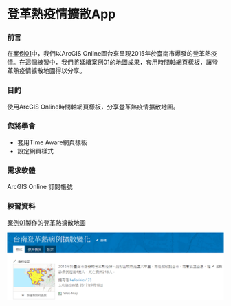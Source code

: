 # 登革熱疫情擴散App

### 前言

在[案例01](/ex01/)中，我們以ArcGIS Online圖台來呈現2015年於臺南市爆發的登革熱疫情。在這個練習中，我們將延續[案例01](/ex01/)的地圖成果，套用時間軸網頁樣板，讓登革熱疫情擴散地圖得以分享。

### 目的

使用ArcGIS Online時間軸網頁樣板，分享登革熱疫情擴散地圖。

### 您將學會

* 套用Time Aware網頁樣板
* 設定網頁樣式

### 需求軟體

ArcGIS Online 訂閱帳號

### 練習資料

[案例01](/ex01/)製作的登革熱擴散地圖

![](/assets/ex03/image1.png)